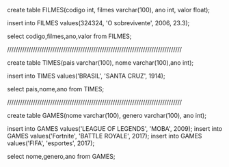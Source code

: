 create table FILMES(codigo int, filmes varchar(100), ano int, valor float);

insert into FILMES values(324324, 'O sobrevivente', 2006, 23.3);

select codigo,filmes,ano,valor from FILMES;

/////////////////////////////////////////////////////////////////////////////////


create table TIMES(pais varchar(100), nome varchar(100),ano int);

insert into TIMES values('BRASIL', 'SANTA CRUZ', 1914);

select pais,nome,ano from TIMES;

/////////////////////////////////////////////////////////////////////////////////


create table GAMES(nome varchar(100), genero varchar(100), ano int);

insert into GAMES values('LEAGUE OF LEGENDS', 'MOBA', 2009);
insert into GAMES values('Fortnite', 'BATTLE ROYALE', 2017);
insert into GAMES values('FIFA', 'esportes', 2017);

select nome,genero,ano from GAMES;

